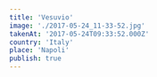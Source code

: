 ```yaml
---
title: 'Vesuvio'
image: './2017-05-24_11-33-52.jpg'
takenAt: '2017-05-24T09:33:52.000Z'
country: 'Italy'
place: 'Napoli'
publish: true
---
```

